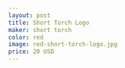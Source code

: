 ```yaml
---
layout: post
title: Short Torch Logo
maker: short torch
color: red 
image: red-short-torch-logo.jpg
price: 20 USD
---
```

